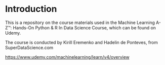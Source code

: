 # Introduction

This is a repository on the course materials used in the Machine Learning A-Z™: Hands-On Python & R In Data Science Course, which can be found on Udemy. 

The course is conducted by Kirill Eremenko and Hadelin de Ponteves, from SuperDataScience.com

https://www.udemy.com/machinelearning/learn/v4/overview